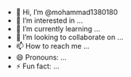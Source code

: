- 👋 Hi, I’m @mohammad1380180
- 👀 I’m interested in ...
- 🌱 I’m currently learning ...
- 💞️ I’m looking to collaborate on ...
- 📫 How to reach me ...
- 😄 Pronouns: ...
- ⚡ Fun fact: ...

<!---
mohammad1380180/mohammad1380180 is a beaytifut 
You can click the Preview link to take a look at your changes.
--->
